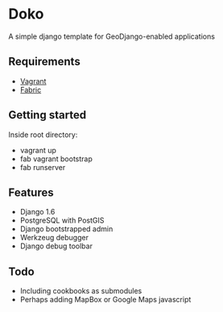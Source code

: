 Doko
====

A simple django template for GeoDjango-enabled applications

## Requirements

- [Vagrant](http://vagrantup.com/)
- [Fabric](http://fabfile.org)

## Getting started

Inside root directory:

- vagrant up
- fab vagrant bootstrap
- fab runserver

## Features

 - Django 1.6
 - PostgreSQL with PostGIS
 - Django bootstrapped admin
 - Werkzeug debugger
 - Django debug toolbar

## Todo

- Including cookbooks as submodules
- Perhaps adding MapBox or Google Maps javascript

